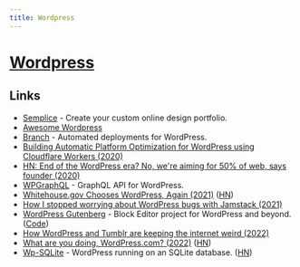 ```yaml
---
title: Wordpress
---
```


# [Wordpress](https://wordpress.com)

## Links

- [Semplice](https://www.semplice.com/) - Create your custom online design portfolio.
- [Awesome Wordpress](https://github.com/miziomon/awesome-wordpress)
- [Branch](https://branchci.com/) - Automated deployments for WordPress.
- [Building Automatic Platform Optimization for WordPress using Cloudflare Workers (2020)](https://blog.cloudflare.com/building-automatic-platform-optimization-for-wordpress-using-cloudflare-workers/)
- [HN: End of the WordPress era? No, we're aiming for 50% of web, says founder (2020)](https://news.ycombinator.com/item?id=24776347)
- [WPGraphQL](https://www.wpgraphql.com/) - GraphQL API for WordPress.
- [Whitehouse.gov Chooses WordPress, Again (2021)](https://pagely.com/blog/whitehouse-gov-chooses-wordpress-again/) ([HN](https://news.ycombinator.com/item?id=25887674))
- [How I stopped worrying about WordPress bugs with Jamstack (2021)](https://medium.com/@anshu_79279/how-i-stopped-worrying-about-wordpress-bugs-with-jamstack-b4ee8823eba8)
- [WordPress Gutenberg](https://wordpress.org/gutenberg/) - Block Editor project for WordPress and beyond. ([Code](https://github.com/WordPress/gutenberg))
- [How WordPress and Tumblr are keeping the internet weird (2022)](https://www.theverge.com/2022/3/15/22977857/wordpress-tumblr-simplenote-internet-automattic-matt-mullenweg-interview)
- [What are you doing, WordPress.com? (2022)](https://rootprivileges.net/2022/04/03/what-are-you-doing-wordpress-com/) ([HN](https://news.ycombinator.com/item?id=30894980))
- [Wp-SQLite](https://github.com/stokry/wp-sqlite) - WordPress running on an SQLite database. ([HN](https://news.ycombinator.com/item?id=31396732))